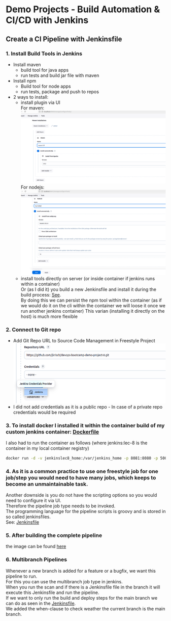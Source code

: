 # Demo Projects - Build Automation & CI/CD with Jenkins

## Create a CI Pipeline with Jenkinsfile
### 1. Install Build Tools in Jenkins
  * Install maven 
      * build tool for java apps
      * run tests and build jar file with maven
  * Install npm
      * Build tool for node apps
      * run tests, package and push to repos 
  * 2 ways to install:
      * install plugin via UI <br>
        For maven:<br>
        ![maven tool](./images/image.png)<br>
        For nodejs:<br>
        ![nodejs](./images/image-1.png)
      * install tools directly on server (or inside container if jenkins runs within a container) <br>
        Or (as I did it) you build a new Jenkinsfile and install it during the build process: [See](./Dockerfile_Jenkins_Container). <br>
        By doing this we can persist the npm tool within the container (as if we would do it on the cli within the container we will loose it once we run another jenkins container)
        This varian (installing it directly on the host) is much more flexible

### 2. Connect to Git repo
* Add Git Repo URL to Source Code Management in Freestyle Project <br>
![git repo](./images/image-2.png)
* I did not add credentials as it is a public repo - In case of a private repo credentials would be required

### 3. To install docker I installed it within the container build of my custom jenkins container: [Dockerfile](./Dockerfile_Jenkins_Container)
I also had to run the container as follows (where jenkins:lec-8 is the container in my local container registry)
```bash
docker run -d -v jenkinslec8_home:/var/jenkins_home -p 8081:8080 -p 50000:50000 -v /var/run/docker.sock:/var/run/docker.sock --restart=on-failure --name jenkins-controller-lec8 jenkins:lec-8
```

### 4. As it is a common practice to use one freestyle job for one job/step you would need to have many jobs, which keeps to become an unmaintainable task. <br>
   Another downside is you do not have the scripting options so you would need to configure it via UI.<br>
   Therefore the pipeline job type needs to be invoked.<br>
   The programming language for the pipeline scripts is groovy and is stored in so called jenkinsfiles.<br>
   See: [Jenkinsfile](./Jenkinsfile)

### 5. After building the complete pipeline 
the image can be found [here](https://hub.docker.com/repository/docker/jaykay84/java-demo-app/general)

### 6. Multibranch Pipelines

Whenever a new branch is added for a feature or a bugfix, we want this pipeline to run.<br>
For this you can use the multibranch job type in jenkins.<br>
When you run the scan and if there is a Jenkinsfile file in the branch it will execute this Jenkinsfile and run the pipeline.<br>
If we want to only run the build and deploy steps for the main branch we can do as seen in the [Jenkinsfile](./Jenkinsfile). <br>
We added the when-clause to check weather the current branch is the main branch.

   